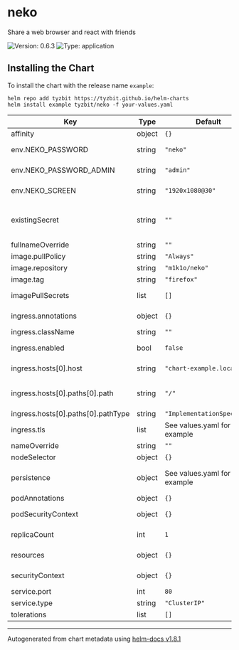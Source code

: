 # neko

Share a web browser and react with friends

![Version: 0.6.3](https://img.shields.io/badge/Version-0.6.3-informational?style=flat-square) ![Type: application](https://img.shields.io/badge/Type-application-informational?style=flat-square)

## Installing the Chart

To install the chart with the release name `example`:

```console
helm repo add tyzbit https://tyzbit.github.io/helm-charts
helm install example tyzbit/neko -f your-values.yaml
```

| Key | Type | Default | Description |
|-----|------|---------|-------------|
| affinity | object | `{}` | Pod affinity |
| env.NEKO_PASSWORD | string | `"neko"` | Default password for general users |
| env.NEKO_PASSWORD_ADMIN | string | `"admin"` | Default password for administrators |
| env.NEKO_SCREEN | string | `"1920x1080@30"` | Screen resolution (resolution)@(fps) |
| existingSecret | string | `""` | Use an existing secret with environment variables for Neko |
| fullnameOverride | string | `""` | Full name override |
| image.pullPolicy | string | `"Always"` | Docker pull policy |
| image.repository | string | `"m1k1o/neko"` | Image repository |
| image.tag | string | `"firefox"` | Image tag |
| imagePullSecrets | list | `[]` | Docker image pull secrets |
| ingress.annotations | object | `{}` | Annotations for the ingress |
| ingress.className | string | `""` | Ingress class |
| ingress.enabled | bool | `false` | Whether to create the ingress object |
| ingress.hosts[0].host | string | `"chart-example.local"` | Hostname to access Neko |
| ingress.hosts[0].paths[0].path | string | `"/"` | Path off the hostname to access Neko |
| ingress.hosts[0].paths[0].pathType | string | `"ImplementationSpecific"` | Path type |
| ingress.tls | list | See values.yaml for an example | TLS config |
| nameOverride | string | `""` | Name override |
| nodeSelector | object | `{}` | Node selector |
| persistence | object | See values.yaml for an example | Additional persistent volume claims to mount |
| podAnnotations | object | `{}` | Pod annotations |
| podSecurityContext | object | `{}` | Pod security context |
| replicaCount | int | `1` | Number of replicas |
| resources | object | `{}` | Container resources |
| securityContext | object | `{}` | Container security context |
| service.port | int | `80` | Service port |
| service.type | string | `"ClusterIP"` | Service type |
| tolerations | list | `[]` | Pod tolerations |

----------------------------------------------
Autogenerated from chart metadata using [helm-docs v1.8.1](https://github.com/norwoodj/helm-docs/releases/v1.8.1)

